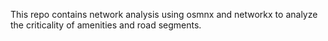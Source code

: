 This repo contains network analysis using osmnx and networkx to analyze the criticality of amenities and road segments.
